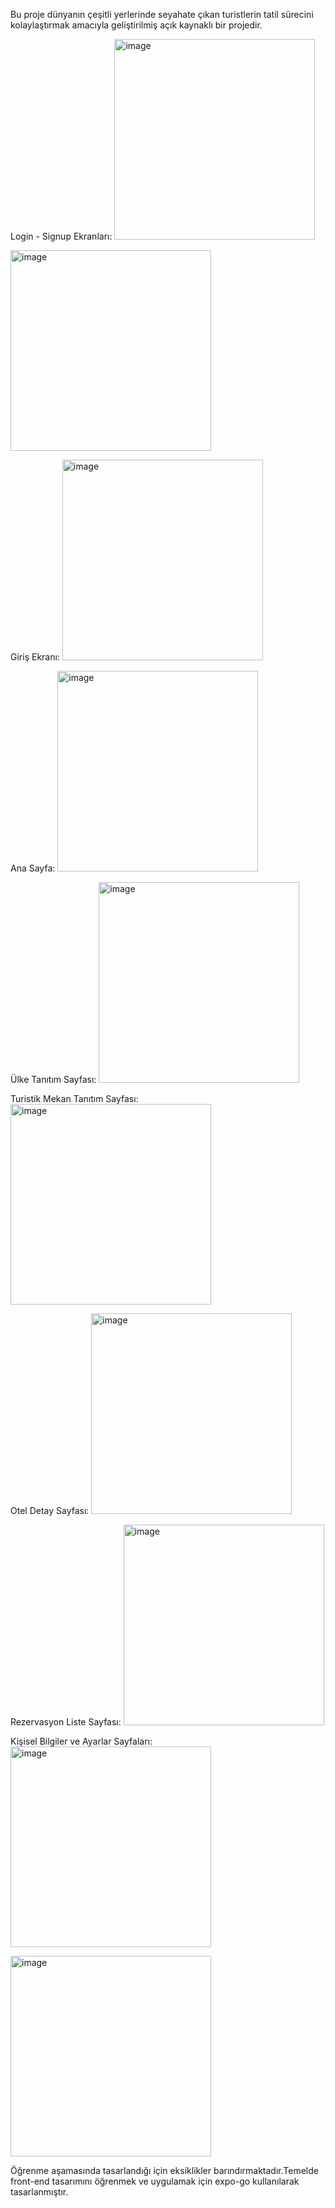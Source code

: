 Bu proje dünyanın çeşitli yerlerinde seyahate çıkan turistlerin tatil sürecini kolaylaştırmak amacıyla geliştirilmiş açık kaynaklı bir projedir.


Login - Signup Ekranları: 
<img width="321" alt="image" src="https://github.com/mesutbahadir1/travel_application/assets/97726787/90f3b397-6885-4191-a044-5e58ac358c8e">

<img width="321" alt="image" src="https://github.com/mesutbahadir1/travel_application/assets/97726787/8ff2b089-4d76-48e6-a724-5f7253b05f3a">


Giriş Ekranı:
<img width="321" alt="image" src="https://github.com/mesutbahadir1/travel_application/assets/97726787/859eb2a3-bd16-451e-98e9-1cd470792d04">


Ana Sayfa: 
<img width="321" alt="image" src="https://github.com/mesutbahadir1/travel_application/assets/97726787/8d268350-d646-4f73-9068-51c1dd049e96">

Ülke Tanıtım Sayfası:
<img width="321" alt="image" src="https://github.com/mesutbahadir1/travel_application/assets/97726787/5c9a6f8d-3e0b-41ae-9ff7-766358a413de">


Turistik Mekan Tanıtım Sayfası:
<img width="321" alt="image" src="https://github.com/mesutbahadir1/travel_application/assets/97726787/1caf1ae0-68cc-4c52-8ceb-79a5231b3821">


Otel Detay Sayfası:
<img width="321" alt="image" src="https://github.com/mesutbahadir1/travel_application/assets/97726787/1ba6b142-a124-4279-ac13-bbd486f430b3">

Rezervasyon Liste Sayfası:
<img width="321" alt="image" src="https://github.com/mesutbahadir1/travel_application/assets/97726787/b4c72ed0-dc0b-45c1-962a-9732a3c65a1a">

Kişisel Bilgiler ve Ayarlar Sayfaları: 
<img width="321" alt="image" src="https://github.com/mesutbahadir1/travel_application/assets/97726787/41786da5-49c6-4f91-85fc-18e35b737035">

<img width="321" alt="image" src="https://github.com/mesutbahadir1/travel_application/assets/97726787/0697c25c-40a7-4f74-8471-50dbc897e2d9">


Öğrenme aşamasında tasarlandığı için eksiklikler barındırmaktadır.Temelde front-end tasarımını öğrenmek ve uygulamak için expo-go kullanılarak tasarlanmıştır.





